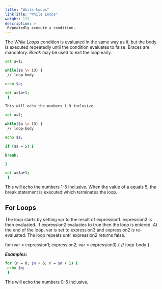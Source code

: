 ```yaml
---
title: "While Loops"
linkTitle: "While Loops"
weight: 122
description: >
 Repeatedly execute a condition. 
---
```



The _While Loops_ condition is evaluated in the same way as if, but the body is executed repeatedly until the condition evaluates to false. Braces are mandatory. _Break_ may be used to exit the loop early.

```bash
set a=1;

while($a \> 10) {
 // loop-body

echo $a;

set a=$a+1;
 }

This will echo the numbers 1-9 inclusive.

set a=1;

while($a \> 10) {
 // loop-body

echo $a;

if ($a = 5) {

break;

}

set a=$a+1;
 }
```

This will echo the numbers 1-5 inclusive. When the value of a equals 5, the break statement is executed which terminates the loop.

## For Loops

The loop starts by setting var to the result of expression1. expression2 is then evaluated. If expression2 evaluates to true then the loop is entered. At the end of the loop, var is set to expression3 and expression2 is re-evaluated. The loop repeats until expression2 returns false.

for (var = expression1; expression2; var = expression3) {
 // loop-body
 }

***Examples:***

```bash
for (n = 0; $n < 6; n = $n + 1) {
 echo $n;
 }
```

This will echo the numbers 0-5 inclusive.
